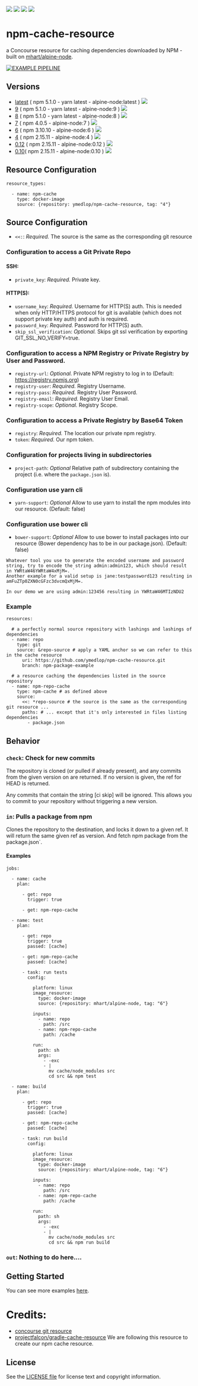 [![](https://images.microbadger.com/badges/version/ymedlop/npm-cache-resource.svg)](https://microbadger.com/images/ymedlop/npm-cache-resource "Get your own version badge on microbadger.com") [![](https://images.microbadger.com/badges/image/ymedlop/npm-cache-resource.svg)](https://microbadger.com/images/ymedlop/npm-cache-resource "Get your own image badge on microbadger.com") [![](https://images.microbadger.com/badges/commit/ymedlop/npm-cache-resource.svg)](https://microbadger.com/images/ymedlop/npm-cache-resource "Get your own commit badge on microbadger.com") [![](https://images.microbadger.com/badges/license/ymedlop/npm-cache-resource.svg)](https://microbadger.com/images/ymedlop/npm-cache-resource "Get your own license badge on microbadger.com")

npm-cache-resource
==================

a Concourse resource for caching dependencies downloaded by NPM - built on [mhart/alpine-node](https://hub.docker.com/r/mhart/alpine-node).

[![EXAMPLE PIPELINE](https://raw.githubusercontent.com/ymedlop-sandbox/npm-cache-resource/gh-pages/images/example-pipeline.png)](https://raw.githubusercontent.com/ymedlop-sandbox/npm-cache-resource/gh-pages/images/example-pipeline.png)

Versions
--------

* [latest](https://github.com/ymedlop-sandbox/npm-cache-resource/blob/master/Dockerfile) ( npm 5.1.0 - yarn latest - alpine-node:latest ) [![](https://images.microbadger.com/badges/image/ymedlop/npm-cache-resource.svg)](https://microbadger.com/images/ymedlop/npm-cache-resource "Get your own image badge on microbadger.com")
* [9](https://github.com/ymedlop-sandbox/npm-cache-resource/blob/alpine-node-v9/Dockerfile) ( npm 5.1.0 - yarn latest - alpine-node:9 ) [![](https://images.microbadger.com/badges/image/ymedlop/npm-cache-resource:9.svg)](https://microbadger.com/images/ymedlop/npm-cache-resource:9 "Get your own image badge on microbadger.com")
* [8](https://github.com/ymedlop-sandbox/npm-cache-resource/blob/alpine-node-v8/Dockerfile) ( npm 5.1.0 - yarn latest - alpine-node:8 ) [![](https://images.microbadger.com/badges/image/ymedlop/npm-cache-resource:8.svg)](https://microbadger.com/images/ymedlop/npm-cache-resource:8 "Get your own image badge on microbadger.com")
* [7](https://github.com/ymedlop-sandbox/npm-cache-resource/blob/alpine-node-v7/Dockerfile) ( npm 4.0.5 - alpine-node:7 ) [![](https://images.microbadger.com/badges/image/ymedlop/npm-cache-resource:7.svg)](https://microbadger.com/images/ymedlop/npm-cache-resource:7 "Get your own image badge on microbadger.com")
* [6](https://github.com/ymedlop-sandbox/npm-cache-resource/blob/alpine-node-v6/Dockerfile) ( npm 3.10.10 - alpine-node:6 ) [![](https://images.microbadger.com/badges/image/ymedlop/npm-cache-resource:6.svg)](https://microbadger.com/images/ymedlop/npm-cache-resource:6 "Get your own image badge on microbadger.com")
* [4](https://github.com/ymedlop-sandbox/npm-cache-resource/blob/alpine-node-v4/Dockerfile) ( npm 2.15.11 - alpine-node:4 ) [![](https://images.microbadger.com/badges/image/ymedlop/npm-cache-resource:4.svg)](https://microbadger.com/images/ymedlop/npm-cache-resource:4 "Get your own image badge on microbadger.com")
* [0.12](https://github.com/ymedlop-sandbox/npm-cache-resource/blob/alpine-node-v0.12/Dockerfile) ( npm 2.15.11 - alpine-node:0.12 ) [![](https://images.microbadger.com/badges/image/ymedlop/npm-cache-resource:0.12.svg)](https://microbadger.com/images/ymedlop/npm-cache-resource:0.12 "Get your own image badge on microbadger.com")
* [0.10](https://github.com/ymedlop-sandbox/npm-cache-resource/blob/alpine-node-v0.10/Dockerfile)( npm 2.15.11 - alpine-node:0.10 ) [![](https://images.microbadger.com/badges/image/ymedlop/npm-cache-resource:0.10.svg)](https://microbadger.com/images/ymedlop/npm-cache-resource:0.1' "Get your own image badge on microbadger.com")

Resource Configuration
----------------------

```
resource_types:

  - name: npm-cache
    type: docker-image
    source: {repository: ymedlop/npm-cache-resource, tag: "4"}
```


Source Configuration
--------------------

* `<<:`: *Required.* The source is the same as the corresponding git resource

### Configuration to access a Git Private Repo

#### SSH:

* `private_key`: *Required.* Private key.

#### HTTP(S):

* `username_key`: *Required.* Username for HTTP(S) auth. This is needed when only HTTP/HTTPS protocol for git is available (which does not support private key auth) and auth is required.
* `password_key`: *Required.* Password for HTTP(S) auth.
* `skip_ssl_verification`: *Optional.* Skips git ssl verification by exporting GIT_SSL_NO_VERIFY=true.

### Configuration to access a NPM Registry or Private Registry by User and Password.

* `registry-url`: *Optional.* Private NPM registry to log in to (Default: https://registry.npmjs.org)
* `registry-user`: *Required.* Registry Username.
* `registry-pass`:  *Required.* Registry User Password.
* `registry-email`: *Required.* Registry User Email.
* `registry-scope`: *Optional.* Registry Scope.

### Configuration to access a Private Registry by Base64 Token

* `registry`: *Required.* The location our private npm registry.
* `token`: *Required.* Our npm token.

### Configuration for projects living in subdirectories
* `project-path`: *Optional* Relative path of subdirectory containing the project (i.e. where the `package.json` is).

### Configuration use yarn cli
* `yarn-support`: *Optional* Allow to use yarn to install the npm modules into our resource. (Default: false)

### Configuration use bower cli
* `bower-support`: *Optional* Allow to use bower to install packages into our resource (Bower dependency has to be in our package.json). (Default: false)

```
Whatever tool you use to generate the encoded username and password string, try to encode the string admin:admin123, which should result in YWRtaW46YWRtaW4xMjM=. `
Another example for a valid setup is jane:testpassword123 resulting in amFuZTp0ZXN0cGFzc3dvcmQxMjM=.

In our demo we are using admin:123456 resulting in YWRtaW46MTIzNDU2
```

### Example

```
resources:

  # a perfectly normal source repository with lashings and lashings of dependencies
  - name: repo
    type: git
    source: &repo-source # apply a YAML anchor so we can refer to this in the cache resource
      uri: https://github.com/ymedlop/npm-cache-resource.git
      branch: npm-package-example

  # a resource caching the dependencies listed in the source repository
  - name: npm-repo-cache
    type: npm-cache # as defined above
    source:
      <<: *repo-source # the source is the same as the corresponding git resource ...
      paths: # ... except that it's only interested in files listing dependencies
        - package.json

```

## Behavior

### `check`: Check for new commits

The repository is cloned (or pulled if already present), and any commits from the given version on are returned. If no version is given, the ref for HEAD is returned.

Any commits that contain the string [ci skip] will be ignored. This allows you to commit to your repository without triggering a new version.

### `in`: Pulls a package from npm

Clones the repository to the destination, and locks it down to a given ref. It will return the same given ref as version. And fetch npm package from the package.json`.

#### Examples

```
jobs:

  - name: cache
    plan:

      - get: repo
        trigger: true

      - get: npm-repo-cache

  - name: test
    plan:

      - get: repo
        trigger: true
        passed: [cache]

      - get: npm-repo-cache
        passed: [cache]

      - task: run tests
        config:

          platform: linux
          image_resource:
            type: docker-image
            source: {repository: mhart/alpine-node, tag: "6"}

          inputs:
            - name: repo
              path: /src
            - name: npm-repo-cache
              path: /cache

          run:
            path: sh
            args:
              - -exc
              - |
                mv cache/node_modules src
                cd src && npm test

  - name: build
    plan:

      - get: repo
        trigger: true
        passed: [cache]

      - get: npm-repo-cache
        passed: [cache]

      - task: run build
        config:

          platform: linux
          image_resource:
            type: docker-image
            source: {repository: mhart/alpine-node, tag: "6"}

          inputs:
            - name: repo
              path: /src
            - name: npm-repo-cache
              path: /cache

          run:
            path: sh
            args:
              - -exc
              - |
                mv cache/node_modules src
                cd src && npm run build
```

### `out`: Nothing to do here....

Getting Started
---------------

You can see more examples [here](https://github.com/ymedlop-sandbox/npm-cache-resource/tree/examples).

Credits:
========

* [concourse git resource](https://github.com/concourse/git-resource)
* [projectfalcon/gradle-cache-resource](https://github.com/projectfalcon/gradle-cache-resource) We are following this resource to create our npm cache resource.

License
-------

See the [LICENSE file](LICENSE) for license text and copyright information.

